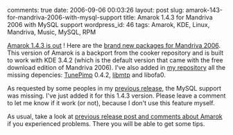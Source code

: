comments: true
date: 2006-09-06 00:03:26
layout: post
slug: amarok-143-for-mandriva-2006-with-mysql-support
title: Amarok 1.4.3 for Mandriva 2006 with MySQL support
wordpress_id: 46
tags: Amarok, KDE, Linux, Mandriva, Music, MySQL, RPM

[Amarok 1.4.3 is out](http://amarok.kde.org/content/view/81/66/) ! Here are the [brand new packages for Mandriva 2006](http://kevin.deldycke.com/static/repository/mandriva/2006.0/i586/). This version of Amarok is a backport from the cooker repository and is built to work with KDE 3.4.2 (which is the default version that came with the free download edition of Mandriva 2006). I've also added in [my repository](http://kevin.deldycke.com/mandriva-rpm-repository/) all the missing depencies: [TunePimp](http://musicbrainz.org/products/tunepimp/index.html) 0.4.2, [libmtp](http://libmtp.sourceforge.net) and libofa0.

As requested by some peoples in my [previous release](http://kevin.deldycke.com/2006/08/amarok-142-final-for-mandriva-2006/), the MySQL support was missing. I've just added it for this 1.4.3 version. Please leave a comment to let me know if it work (or not), because I don't use this feature myself.

As usual, take a look at [previous release post and comments about Amarok](http://kevin.deldycke.com/category/amarok/) if you experienced problems. There you will be able to get some tips.
